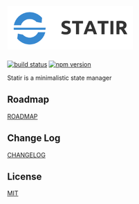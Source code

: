 # <img src='logo/statir_text.png' height='100' alt='Statir Logo' aria-label='statir.js.org' />

[![build status](https://travis-ci.com/bre30kra69cs/statir.svg?branch=dev)](https://travis-ci.com/bre30kra69cs/statir)
[![npm version](https://img.shields.io/npm/v/statir.svg)](https://www.npmjs.com/package/statir)

Statir is a minimalistic state manager

## Roadmap

[ROADMAP](ROADMAP.md)

## Change Log

[CHANGELOG](CHANGELOG.md)

## License

[MIT](LICENSE.md)
